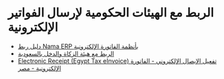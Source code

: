 # الربط مع الهيئات الحكومية لإرسال الفواتير الإلكترونية
  - [دليل ربط Nama ERP بأنظمة الفاتورة الإلكترونية](/guide/einvoices/e-invoices-guide.md)
  - [الربط مع هيئة الزكاة والدخل بالسعودية](/guide/einvoices/zatca-guide.md)
  - [Electronic Receipt (Egypt Tax eInvoice) تفعيل الإيصال الإلكتروني - الفاتورة الإلكترونية - مصر](/guide/einvoices/electronic-receipt-egypt-tax-eInvoice.md)
